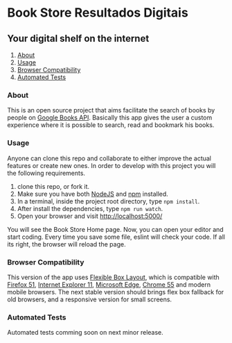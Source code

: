 # Book Store Resultados Digitais

## Your digital shelf on the internet

1. [About](#about)
2. [Usage](#usage)
3. [Browser Compatibility](#browser-compatibility)
4. [Automated Tests](#automated-tests)

### About
This is an open source project that aims facilitate the search of books by people on [Google Books API](GoogleBooks). Basically this app gives the user a custom experience where it is possible to search, read and bookmark his books.

### Usage
Anyone can clone this repo and collaborate to either improve the actual features or create new ones. In order to develop with this project you will the following requirements.

1. clone this repo, or fork it.
2. Make sure you have both [NodeJS](node) and [npm](npm) installed.
3. In a terminal, inside the project root directory, type `npm install`.
4. After install the dependencies, type `npm run watch`.
5. Open your browser and visit [http://localhost:5000/](http://localhost:5000/)

You will see the Book Store Home page. Now, you can open your editor and start coding. Every time you save some file, eslint will check your code. If all its right, the browser will reload the page.

### Browser Compatibility
This version of the app uses [Flexible Box Layout](http://caniuse.com/#feat=flexbox), which is compatible with [Firefox 51](https://www.mozilla.org/en-US/firefox/51.0/releasenotes/), [Internet Explorer 11](https://www.microsoft.com/pt-br/download/Internet-Explorer-11-for-Windows-7-details.aspx), [Microsoft Edge](https://www.microsoft.com/pt-br/windows/microsoft-edge), [Chrome 55](https://www.google.com/chrome/browser/desktop/index.html) and modern mobile browsers. The next stable version should brings flex box fallback for old browsers, and a responsive version for small screens.

### Automated Tests
Automated tests comming soon on next minor release.

[GoobleBooks]:https://books.google.com/
[node]: https://nodejs.org/en/
[npm]: https://www.npmjs.com/
